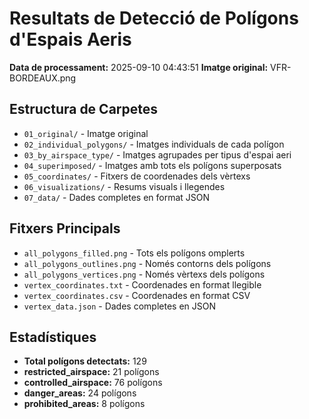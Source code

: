 # Resultats de Detecció de Polígons d'Espais Aeris

**Data de processament:** 2025-09-10 04:43:51
**Imatge original:** VFR-BORDEAUX.png

## Estructura de Carpetes

- `01_original/` - Imatge original
- `02_individual_polygons/` - Imatges individuals de cada polígon
- `03_by_airspace_type/` - Imatges agrupades per tipus d'espai aeri
- `04_superimposed/` - Imatges amb tots els polígons superposats
- `05_coordinates/` - Fitxers de coordenades dels vèrtexs
- `06_visualizations/` - Resums visuals i llegendes
- `07_data/` - Dades completes en format JSON

## Fitxers Principals

- `all_polygons_filled.png` - Tots els polígons omplerts
- `all_polygons_outlines.png` - Només contorns dels polígons
- `all_polygons_vertices.png` - Només vèrtexs dels polígons
- `vertex_coordinates.txt` - Coordenades en format llegible
- `vertex_coordinates.csv` - Coordenades en format CSV
- `vertex_data.json` - Dades completes en JSON

## Estadístiques

- **Total polígons detectats:** 129
- **restricted_airspace:** 21 polígons
- **controlled_airspace:** 76 polígons
- **danger_areas:** 24 polígons
- **prohibited_areas:** 8 polígons

